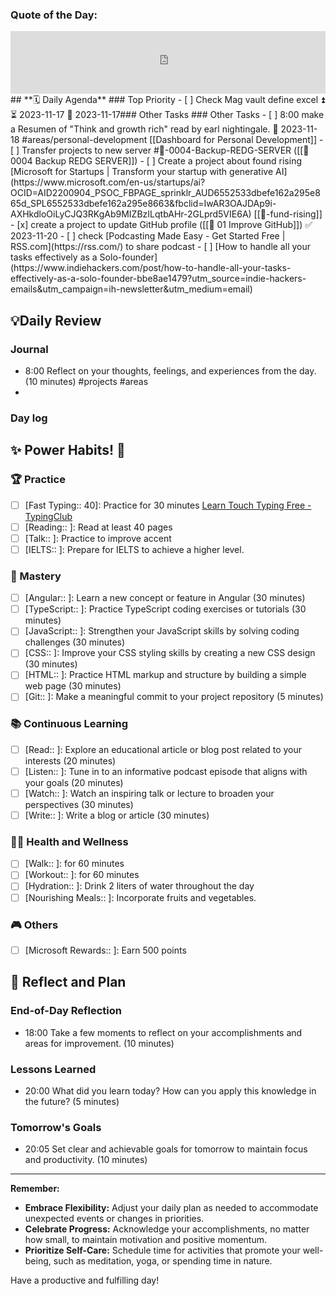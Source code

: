 ### **Quote of the Day:**
<iframe frameBorder="0" frameBorder="0" style="width:100%; height:100px" src="https://kwize.com/quote-of-the-day/embed/&txt=0&font=&color=000000&background=ffffff&fid=success"></iframe>
##  **🗓️ Daily Agenda** 
### Top Priority
- [ ]  Check  Mag vault define excel ⏫ ⏳ 2023-11-17 📅 2023-11-17### Other Tasks 
### Other Tasks 
- [ ] 8:00 make a Resumen of "Think and growth rich" read by earl nightingale. 📅 2023-11-18 #areas/personal-development [[Dashboard for Personal Development]]
- [ ] Transfer projects to new server #🚀-0004-Backup-REDG-SERVER ([[🚀 0004 Backup REDG SERVER]])
- [ ] Create a project about found rising [Microsoft for Startups | Transform your startup with generative AI](https://www.microsoft.com/en-us/startups/ai?OCID=AID2200904_PSOC_FBPAGE_sprinklr_AUD6552533dbefe162a295e865d_SPL6552533dbefe162a295e8663&fbclid=IwAR3OAJDAp9i-AXHkdloOiLyCJQ3RKgAb9MIZBzILqtbAHr-2GLprd5VIE6A) [[🚀-fund-rising]]
- [x] create a project to update GitHub profile  ([[🚀 01 Improve GitHub]]) ✅ 2023-11-20
- [ ] check [Podcasting Made Easy - Get Started Free | RSS.com](https://rss.com/) to share  podcast
- [ ] [How to handle all your tasks effectively as a Solo-founder](https://www.indiehackers.com/post/how-to-handle-all-your-tasks-effectively-as-a-solo-founder-bbe8ae1479?utm_source=indie-hackers-emails&utm_campaign=ih-newsletter&utm_medium=email)

## 💡Daily Review
### Journal
- 8:00 Reflect on your thoughts, feelings, and experiences from the day. (10 minutes) #projects #areas 
- 
### Day log
## **✨ Power Habits! 💪**

### 🏆 Practice
- [ ] [Fast Typing:: 40]: Practice for 30 minutes [Learn Touch Typing Free - TypingClub](https://www.typingclub.com/)
- [ ] [Reading:: ]: Read at least 40 pages 
- [ ] [Talk:: ]: Practice to improve accent
- [ ] [IELTS:: ]: Prepare for IELTS to achieve a higher level.

### 🚀 Mastery
- [ ] [Angular:: ]: Learn a new concept or feature in Angular (30 minutes)
- [ ] [TypeScript:: ]: Practice TypeScript coding exercises or tutorials (30 minutes)
- [ ] [JavaScript:: ]: Strengthen your JavaScript skills by solving coding challenges (30 minutes)
- [ ] [CSS:: ]: Improve your CSS styling skills by creating a new CSS design (30 minutes)
- [ ] [HTML:: ]: Practice HTML markup and structure by building a simple web page (30 minutes)
- [ ] [Git:: ]: Make a meaningful commit to your project repository (5 minutes)

### 📚 Continuous Learning
- [ ] [Read:: ]: Explore an educational article or blog post related to your interests (20 minutes)
- [ ] [Listen:: ]: Tune in to an informative podcast episode that aligns with your goals (20 minutes)
- [ ] [Watch:: ]: Watch an inspiring talk or lecture to broaden your perspectives (30 minutes)
- [ ] [Write:: ]: Write a blog or article (30 minutes) 
### 🏃‍♀️ Health and Wellness
- [ ] [Walk:: ]: for 60 minutes
- [ ] [Workout:: ]: for 60 minutes
- [ ] [Hydration:: ]: Drink 2 liters of water throughout the day
- [ ] [Nourishing Meals:: ]: Incorporate fruits and vegetables.

### 🎮 Others
- [ ] [Microsoft Rewards:: ]: Earn 500 points

## **📝 Reflect and Plan**

### End-of-Day Reflection
- 18:00 Take a few moments to reflect on your accomplishments and areas for improvement. (10 minutes)
### Lessons Learned 
- 20:00 What did you learn today? How can you apply this knowledge in the future? (5 minutes)
### Tomorrow's Goals
- 20:05 Set clear and achievable goals for tomorrow to maintain focus and productivity. (10 minutes)


---
**Remember:**

- **Embrace Flexibility:** Adjust your daily plan as needed to accommodate unexpected events or changes in priorities.
- **Celebrate Progress:** Acknowledge your accomplishments, no matter how small, to maintain motivation and positive momentum.
- **Prioritize Self-Care:** Schedule time for activities that promote your well-being, such as meditation, yoga, or spending time in nature.

Have a productive and fulfilling day!